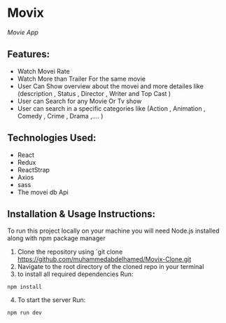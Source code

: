 # Movix

<p><em>Movie App</em></p>

## Features: 
- Watch Movei Rate
- Watch More than Trailer For the same movie
- User Can Show overview about the movei and more detailes 
  like (description , Status , Director , Writer and Top Cast )
- User can Search for any Movie Or Tv show
- User can search in a specific categories
  like (Action , Animation , Comedy , Crime , Drama ,.... )

## Technologies Used:
- React
- Redux
- ReactStrap
- Axios
- sass
- The movei db Api

## Installation & Usage Instructions:
To run this project locally on your machine you will need Node.js installed along with npm package manager
1. Clone the repository using `git clone https://github.com/muhammedabdelhamed/Movix-Clone.git
2. Navigate to the root directory of the cloned repo in your terminal
3.  to install all required dependencies Run:
 ```
 npm install
 ```
4. To start the server Run:
```
npm run dev
```
